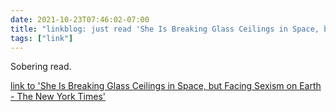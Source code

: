 ```yaml
---
date: 2021-10-23T07:46:02-07:00
title: "linkblog: just read 'She Is Breaking Glass Ceilings in Space, but Facing Sexism on Earth - The New York Times'"
tags: ["link"]
---
```

Sobering read.
 
[link to 'She Is Breaking Glass Ceilings in Space, but Facing Sexism on Earth - The New York Times'](https://www.nytimes.com/2021/10/23/world/asia/china-space-women-wang-yaping.html)
